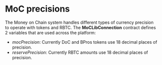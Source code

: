 # MoC precisions

The Money on Chain system handles different types of currency precision to operate with tokens and RBTC. The **MoCLibConnection** contract defines 2 variables that are used across the platform:

- _mocPrecision_: Currently DoC and BPros tokens use 18 decimal places of precision.
- _reservePrecision_: Currently RBTC amounts use 18 decimal places of precision.
